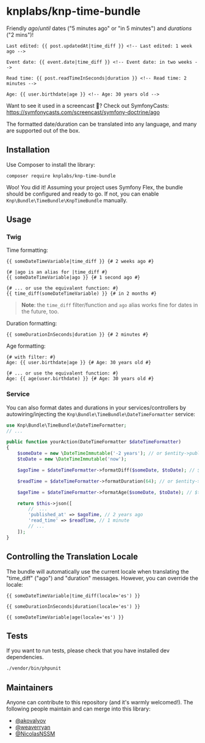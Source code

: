# knplabs/knp-time-bundle

Friendly *ago*/*until* dates ("5 minutes ago" or "in 5 minutes") and *durations* ("2 mins")!

```twig
Last edited: {{ post.updatedAt|time_diff }} <!-- Last edited: 1 week ago -->

Event date: {{ event.date|time_diff }} <!-- Event date: in two weeks -->

Read time: {{ post.readTimeInSeconds|duration }} <!-- Read time: 2 minutes -->

Age: {{ user.birthdate|age }} <!-- Age: 30 years old -->
```

Want to see it used in a screencast 🎥? Check out SymfonyCasts: https://symfonycasts.com/screencast/symfony-doctrine/ago

The formatted date/duration can be translated into any language, and many are supported out of the box.

## Installation

Use Composer to install the library:

```
composer require knplabs/knp-time-bundle
```

Woo! You did it! Assuming your project uses Symfony Flex, the
bundle should be configured and ready to go. If not, you
can enable `Knp\Bundle\TimeBundle\KnpTimeBundle` manually.

## Usage

### Twig

Time formatting:

```twig
{{ someDateTimeVariable|time_diff }} {# 2 weeks ago #}

{# |ago is an alias for |time_diff #}
{{ someDateTimeVariable|ago }} {# 1 second ago #}

{# ... or use the equivalent function: #}
{{ time_diff(someDateTimeVariable) }} {# in 2 months #}
```

> **Note**: the `time_diff` filter/function and `ago` alias works fine for dates in the future, too. 

Duration formatting:

```twig
{{ someDurationInSeconds|duration }} {# 2 minutes #}
```

Age formatting:

```twig
{# with filter: #}
Age: {{ user.birthdate|age }} {# Age: 30 years old #}

{# ... or use the equivalent function: #}
Age: {{ age(user.birthdate) }} {# Age: 30 years old #}
```

### Service

You can also format dates and durations in your services/controllers by autowiring/injecting the
`Knp\Bundle\TimeBundle\DateTimeFormatter` service:

```php
use Knp\Bundle\TimeBundle\DateTimeFormatter;
// ...

public function yourAction(DateTimeFormatter $dateTimeFormatter)
{
    $someDate = new \DateTimeImmutable('-2 years'); // or $entity->publishedDate()
    $toDate = new \DateTimeImmutable('now');

    $agoTime = $dateTimeFormatter->formatDiff($someDate, $toDate); // $toDate parameter is optional and defaults to "now"

    $readTime = $dateTimeFormatter->formatDuration(64); // or $entity->readTimeInSeconds()

    $ageTime = $dateTimeFormatter->formatAge($someDate, $toDate); // $toDate parameter is optional and defaults to "now"

    return $this->json([
        //  ...
        'published_at' => $agoTime, // 2 years ago
        'read_time' => $readTime, // 1 minute
        // ...
    ]);
}
```

## Controlling the Translation Locale

The bundle will automatically use the current locale when translating
the "time_diff" ("ago") and "duration" messages. However, you can override
the locale:

```twig
{{ someDateTimeVariable|time_diff(locale='es') }}

{{ someDurationInSeconds|duration(locale='es') }}

{{ someDateTimeVariable|age(locale='es') }}
```

## Tests

If you want to run tests, please check that you have installed dev dependencies.

```bash
./vendor/bin/phpunit
```

## Maintainers

Anyone can contribute to this repository (and it's warmly welcomed!). The following
people maintain and can merge into this library:

 - [@akovalyov](https://github.com/akovalyov)
 - [@weaverryan](https://github.com/weaverryan)
 - [@NicolasNSSM](https://github.com/NicolasNSSM)
